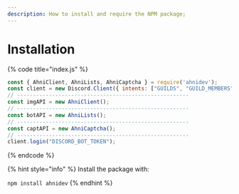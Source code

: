 ```yaml
---
description: How to install and require the NPM package;
---
```


# Installation

{% code title="index.js" %}
```javascript
const { AhniClient, AhniLists, AhniCaptcha } = require('ahnidev');
const client = new Discord.Client({ intents: ["GUILDS", "GUILD_MEMBERS", "GUILD_MESSAGES"]});
// ------------------------------------------------------
const imgAPI = new AhniClient();
// ------------------------------------------------------
const botAPI = new AhniLists();
// ------------------------------------------------------
const captAPI = new AhniCaptcha();
// ------------------------------------------------------
client.login("DISCORD_BOT_TOKEN");
```
{% endcode %}

{% hint style="info" %}
Install the package with:

&#x20;`npm install ahnidev`&#x20;
{% endhint %}

